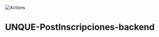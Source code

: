 ![Actions](https://github.com/fagustin07/UNQUE-PostInscripciones-backend/actions/workflows/test.yml/badge.svg)

# UNQUE-PostInscripciones-backend
